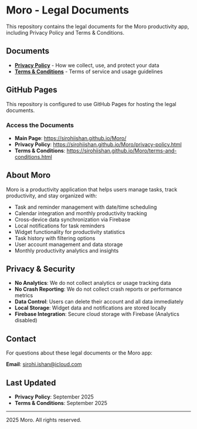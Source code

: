 # Moro - Legal Documents

This repository contains the legal documents for the Moro productivity app, including Privacy Policy and Terms & Conditions.

## Documents

- **[Privacy Policy](privacy-policy.html)** - How we collect, use, and protect your data
- **[Terms & Conditions](terms-and-conditions.html)** - Terms of service and usage guidelines

## GitHub Pages

This repository is configured to use GitHub Pages for hosting the legal documents.

### Access the Documents

- **Main Page**: https://sirohiishan.github.io/Moro/
- **Privacy Policy**: https://sirohiishan.github.io/Moro/privacy-policy.html
- **Terms & Conditions**: https://sirohiishan.github.io/Moro/terms-and-conditions.html

## About Moro

Moro is a productivity application that helps users manage tasks, track productivity, and stay organized with:

- Task and reminder management with date/time scheduling
- Calendar integration and monthly productivity tracking
- Cross-device data synchronization via Firebase
- Local notifications for task reminders
- Widget functionality for productivity statistics
- Task history with filtering options
- User account management and data storage
- Monthly productivity analytics and insights

## Privacy & Security

- **No Analytics**: We do not collect analytics or usage tracking data
- **No Crash Reporting**: We do not collect crash reports or performance metrics
- **Data Control**: Users can delete their account and all data immediately
- **Local Storage**: Widget data and notifications are stored locally
- **Firebase Integration**: Secure cloud storage with Firebase (Analytics disabled)

## Contact

For questions about these legal documents or the Moro app:

**Email**: [sirohi.ishan@icloud.com](mailto:sirohi.ishan@icloud.com)

## Last Updated

- **Privacy Policy**: September 2025
- **Terms & Conditions**: September 2025

---

2025 Moro. All rights reserved.
